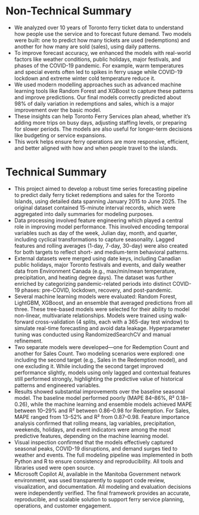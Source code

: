 # Non-Technical Summary


- We analyzed over 10 years of Toronto ferry ticket data to understand how people use the service and to forecast future demand. Two models were built: one to predict how many tickets are used (redemptions) and another for how many are sold (sales), using daily patterns.
- To improve forecast accuracy, we enhanced the models with real-world factors like weather conditions, public holidays, major festivals, and phases of the COVID-19 pandemic. For example, warm temperatures and special events often led to spikes in ferry usage while COVID-19 lockdown and extreme winter cold temperature reduce it.
- We used modern modelling approaches such as advanced machine learning tools like Random Forest and XGBoost to capture these patterns and improve predictions. Our final models correctly predicted about 98% of daily variation in redemptions and sales, which is a major improvement over the basic model.
- These insights can help Toronto Ferry Services plan ahead, whether it’s adding more trips on busy days, adjusting staffing levels, or preparing for slower periods. The models are also useful for longer-term decisions like budgeting or service expansions.
- This work helps ensure ferry operations are more responsive, efficient, and better aligned with how and when people travel to the islands.


# Technical Summary

- This project aimed to develop a robust time series forecasting pipeline to predict daily ferry ticket redemptions and sales for the Toronto Islands, using detailed data spanning January 2015 to June 2025. The original dataset contained 15-minute interval records, which were aggregated into daily summaries for modeling purposes.
- Data processing involved feature engineering which played a central role in improving model performance. This involved encoding temporal variables such as day of the week, Julian day, month, and quarter, including cyclical transformations to capture seasonality. Lagged features and rolling averages (1-day, 7-day, 30-day) were also created for both targets to reflect short- and medium-term behavioral patterns.
- External datasets were merged using date keys, including Canadian public holidays, major Toronto festivals and events, and daily weather data from Environment Canada (e.g., max/min/mean temperature, precipitation, and heating degree days). The dataset was further enriched by categorizing pandemic-related periods into distinct COVID-19 phases: pre-COVID, lockdown, recovery, and post-pandemic.
- Several machine learning models were evaluated: Random Forest, LightGBM, XGBoost, and an ensemble that averaged predictions from all three. These tree-based models were selected for their ability to model non-linear, multivariate relationships. Models were trained using walk-forward cross-validation (4 splits, each with a 365-day test window) to simulate real-time forecasting and avoid data leakage. Hyperparameter tuning was conducted using RandomizedSearchCV and manual refinement.
- Two separate models were developed—one for Redemption Count and another for Sales Count. Two modeling scenarios were explored: one including the second target (e.g., Sales in the Redemption model), and one excluding it. While including the second target improved performance slightly, models using only lagged and contextual features still performed strongly, highlighting the predictive value of historical patterns and engineered variables.
- Results showed substantial improvements over the baseline seasonal model. The baseline model performed poorly (MAPE 84–86%, R² 0.18–0.26), while the machine learning and ensemble models achieved MAPE between 10–29% and R² between 0.86–0.98 for Redemption. For Sales, MAPE ranged from 13–52% and R² from 0.87–0.98. Feature importance analysis confirmed that rolling means, lag variables, precipitation, weekends, holidays, and event indicators were among the most predictive features, depending on the machine learning model.
- Visual inspection confirmed that the models effectively captured seasonal peaks, COVID-19 disruptions, and demand surges tied to weather and events. The full modeling pipeline was implemented in both Python and R to ensure consistency and reproducibility. All tools and libraries used were open source.
- Microsoft Copilot AI, available in the Manitoba Government network environment, was used transparently to support code review, visualization, and documentation. All modeling and evaluation decisions were independently verified. The final framework provides an accurate, reproducible, and scalable solution to support ferry service planning, operations, and customer engagement.
